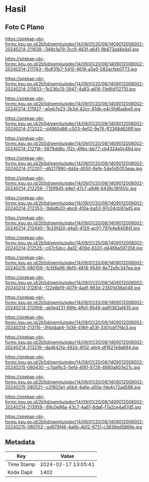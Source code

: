# Hasil

## Foto C Plano

https://sirekap-obj-formc.kpu.go.id/2b5d/pemilu/pdpr/14/09/01/20/08/1409012008002-20240214-211639--349c1a79-7cc9-463f-a641-9b673ad4e4a1.jpg

https://sirekap-obj-formc.kpu.go.id/2b5d/pemilu/pdpr/14/09/01/20/08/1409012008002-20240214-211743--fbdf31b7-5410-4616-a5e5-082acfeb0773.jpg

https://sirekap-obj-formc.kpu.go.id/2b5d/pemilu/pdpr/14/09/01/20/08/1409012008002-20240214-211833--1b236c13-3947-4a83-a616-11e6fd112710.jpg

https://sirekap-obj-formc.kpu.go.id/2b5d/pemilu/pdpr/14/09/01/20/08/1409012008002-20240214-211927--a0eb7e23-3b3d-42cc-81db-e4c5fd6adbe5.jpg

https://sirekap-obj-formc.kpu.go.id/2b5d/pemilu/pdpr/14/09/01/20/08/1409012008002-20240214-212022--d4960d86-c503-4e02-9e76-ff2368d626ff.jpg

https://sirekap-obj-formc.kpu.go.id/2b5d/pemilu/pdpr/14/09/01/20/08/1409012008002-20240214-212118--5879dd8c-1f2c-49bc-bb77-cb4324a0c48d.jpg

https://sirekap-obj-formc.kpu.go.id/2b5d/pemilu/pdpr/14/09/01/20/08/1409012008002-20240214-212207--d6217890-dd4a-4050-8efe-54e5d5053eaa.jpg

https://sirekap-obj-formc.kpu.go.id/2b5d/pemilu/pdpr/14/09/01/20/08/1409012008002-20240214-212259--715ff645-b8ef-47c7-a9d8-6439c18f451c.jpg

https://sirekap-obj-formc.kpu.go.id/2b5d/pemilu/pdpr/14/09/01/20/08/1409012008002-20240214-212353--1b8afb20-abc8-410a-ba53-97c04cb97ad5.jpg

https://sirekap-obj-formc.kpu.go.id/2b5d/pemilu/pdpr/14/09/01/20/08/1409012008002-20240214-212440--1b33fd20-d4a5-4129-ac01-797e4e84084f.jpg

https://sirekap-obj-formc.kpu.go.id/2b5d/pemilu/pdpr/14/09/01/20/08/1409012008002-20240214-212525--c07c5dcc-8a12-409d-8320-d4468a597358.jpg

https://sirekap-obj-formc.kpu.go.id/2b5d/pemilu/pdpr/14/09/01/20/08/1409012008002-20240215-080109--fc5f8a96-9bf0-4818-9549-8e72e9c347ea.jpg

https://sirekap-obj-formc.kpu.go.id/2b5d/pemilu/pdpr/14/09/01/20/08/1409012008002-20240214-212814--122e8bf9-4079-4adf-963d-23501d39a049.jpg

https://sirekap-obj-formc.kpu.go.id/2b5d/pemilu/pdpr/14/09/01/20/08/1409012008002-20240214-212908--ab1ed231-66fe-4fb0-8549-aa91363af435.jpg

https://sirekap-obj-formc.kpu.go.id/2b5d/pemilu/pdpr/14/09/01/20/08/1409012008002-20240214-213115--3f4d4ab6-7d36-4189-a53f-3301cbf7f4c5.jpg

https://sirekap-obj-formc.kpu.go.id/2b5d/pemilu/pdpr/14/09/01/20/08/1409012008002-20240214-213219--dad642fa-492d-4f02-afe4-df1827e9a694.jpg

https://sirekap-obj-formc.kpu.go.id/2b5d/pemilu/pdpr/14/09/01/20/08/1409012008002-20240215-080430--c7daf6c5-5efd-4f81-9728-4880a803e21c.jpg

https://sirekap-obj-formc.kpu.go.id/2b5d/pemilu/pdpr/14/09/01/20/08/1409012008002-20240215-080521--c2f803e1-a5b4-4a6e-a50a-fde4c72ad588.jpg

https://sirekap-obj-formc.kpu.go.id/2b5d/pemilu/pdpr/14/09/01/20/08/1409012008002-20240214-213959--89c0e96a-43c7-4a61-8da6-f7a2ce4a67d5.jpg

https://sirekap-obj-formc.kpu.go.id/2b5d/pemilu/pdpr/14/09/01/20/08/1409012008002-20240215-080702--ad979f46-4a6b-4b12-8731-c3839ed5869e.jpg


## Metadata

| Key        | Value               |
| ---------- | ------------------- |
| Time Stamp | 2024-02-17 13:05:41 |
| Kode Dapil | 1402                |



